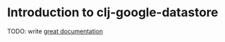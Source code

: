 # Introduction to clj-google-datastore

TODO: write [great documentation](http://jacobian.org/writing/what-to-write/)
